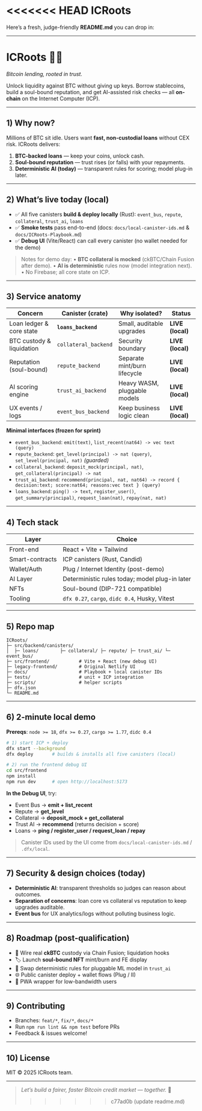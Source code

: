 <<<<<<< HEAD
ICRoots
=======
Here’s a fresh, judge-friendly **README.md** you can drop in:

---

# ICRoots 🌳🔗

*Bitcoin lending, rooted in trust.*

Unlock liquidity against BTC without giving up keys. Borrow stablecoins, build a soul-bound reputation, and get AI-assisted risk checks — all **on-chain** on the Internet Computer (ICP).

---

## 1) Why now?

Millions of BTC sit idle. Users want **fast, non-custodial loans** without CEX risk. ICRoots delivers:

1. **BTC-backed loans** — keep your coins, unlock cash.
2. **Soul-bound reputation** — trust rises (or falls) with your repayments.
3. **Deterministic AI (today)** — transparent rules for scoring; model plug-in later.

---

## 2) What’s live today (local)

* ✅ All five canisters **build & deploy locally** (Rust): `event_bus`, `repute`, `collateral`, `trust_ai`, `loans`
* ✅ **Smoke tests** pass end-to-end (docs: `docs/local-canister-ids.md` & `docs/ICRoots-Playbook.md`)
* ✅ **Debug UI** (Vite/React) can call every canister (no wallet needed for the demo)

> Notes for demo day:
> • **BTC collateral is mocked** (ckBTC/Chain Fusion after demo).
> • **AI is deterministic** rules now (model integration next).
> • No Firebase; all core state on ICP.

---

## 3) Service anatomy

| Concern                   | Canister (crate)     | Why isolated?                | Status           |
| ------------------------- | -------------------- | ---------------------------- | ---------------- |
| Loan ledger & core state  | **`loans_backend`**  | Small, auditable upgrades    | **LIVE (local)** |
| BTC custody & liquidation | `collateral_backend` | Security boundary            | **LIVE (local)** |
| Reputation (soul-bound)   | `repute_backend`     | Separate mint/burn lifecycle | **LIVE (local)** |
| AI scoring engine         | `trust_ai_backend`   | Heavy WASM, pluggable models | **LIVE (local)** |
| UX events / logs          | `event_bus_backend`  | Keep business logic clean    | **LIVE (local)** |

**Minimal interfaces (frozen for sprint)**

* `event_bus_backend`: `emit(text)`, `list_recent(nat64) -> vec text (query)`
* `repute_backend`: `get_level(principal) -> nat (query)`, `set_level(principal, nat)` *(guarded)*
* `collateral_backend`: `deposit_mock(principal, nat)`, `get_collateral(principal) -> nat`
* `trust_ai_backend`: `recommend(principal, nat, nat64) -> record { decision:text; score:nat64; reasons:vec text } (query)`
* `loans_backend`: `ping() -> text`, `register_user()`, `get_summary(principal)`, `request_loan(nat)`, `repay(nat, nat)`

---

## 4) Tech stack

| Layer           | Choice                                         |
| --------------- | ---------------------------------------------- |
| Front-end       | React + Vite + Tailwind                        |
| Smart-contracts | ICP canisters (Rust, Candid)                   |
| Wallet/Auth     | Plug / Internet Identity (post-demo)           |
| AI Layer        | Deterministic rules today; model plug-in later |
| NFTs            | Soul-bound (DIP-721 compatible)                |
| Tooling         | `dfx 0.27`, `cargo`, `didc 0.4`, Husky, Vitest |

---

## 5) Repo map

```
ICRoots/
├─ src/backend/canisters/
│  ├─ loans/        ├─ collateral/ ├─ repute/ ├─ trust_ai/ └─ event_bus/
├─ src/frontend/           # Vite + React (new debug UI)
├─ legacy-frontend/        # Original Netlify UI
├─ docs/                   # Playbook + local canister IDs
├─ tests/                  # unit + ICP integration
├─ scripts/                # helper scripts
├─ dfx.json
└─ README.md
```

---

## 6) 2-minute local demo

**Prereqs**: `node >= 18`, `dfx >= 0.27`, `cargo >= 1.77`, `didc 0.4`

```bash
# 1) start ICP + deploy
dfx start --background
dfx deploy       # builds & installs all five canisters (local)

# 2) run the frontend debug UI
cd src/frontend
npm install
npm run dev      # open http://localhost:5173
```

**In the Debug UI**, try:

* Event Bus → **emit + list\_recent**
* Repute → **get\_level**
* Collateral → **deposit\_mock + get\_collateral**
* Trust AI → **recommend** (returns decision + score)
* Loans → **ping / register\_user / request\_loan / repay**

> Canister IDs used by the UI come from `docs/local-canister-ids.md` / `.dfx/local`.

---

## 7) Security & design choices (today)

* **Deterministic AI**: transparent thresholds so judges can reason about outcomes.
* **Separation of concerns**: loan core vs collateral vs reputation to keep upgrades auditable.
* **Event bus** for UX analytics/logs without polluting business logic.

---

## 8) Roadmap (post-qualification)

* 🔄 Wire real **ckBTC** custody via Chain Fusion; liquidation hooks
* 🏷️ Launch **soul-bound NFT** mint/burn and FE display
* 🤖 Swap deterministic rules for pluggable ML model in `trust_ai`
* 🌐 Public canister deploy + wallet flows (Plug / II)
* 📱 PWA wrapper for low-bandwidth users

---

## 9) Contributing

* Branches: `feat/*`, `fix/*`, `docs/*`
* Run `npm run lint && npm test` before PRs
* Feedback & issues welcome!

---

## 10) License

MIT © 2025 ICRoots team.

---

> *Let’s build a fairer, faster Bitcoin credit market — together.* 🚀
>>>>>>> c77ad0b (update readme.md)
